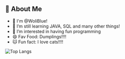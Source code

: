 ## 🚀 About Me
- 👋 I'm @WoliBlue! 
- 🧠 I’m still learning JAVA, SQL and many other things!
- 👀 I’m interested in having fun programming
- 😄 Fav Food: Dumplings!!!!
- 🐱 Fun fact: I love cats!!!!

![Top Langs](https://github-readme-stats.vercel.app/api/top-langs/?username=anuraghazra&layout=compact)
